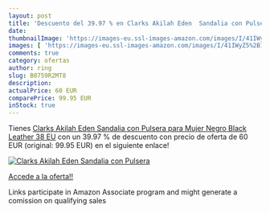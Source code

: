```yaml
---
layout: post
title: 'Descuento del 39.97 % en Clarks Akilah Eden  Sandalia con Pulsera'
date: 
thumbnailImage: 'https://images-eu.ssl-images-amazon.com/images/I/41IWyZ5%2B1-L._SL200_.jpg'
images: [ 'https://images-eu.ssl-images-amazon.com/images/I/41IWyZ5%2B1-L._SL200_.jpg' ]
comments: true
category: ofertas
author: ring
slug: B0759R2MT8
description:
actualPrice: 60 EUR
comparePrice: 99.95 EUR
inStock: true
---
```


Tienes [Clarks Akilah Eden  Sandalia con Pulsera para Mujer  Negro  Black Leather   38 EU](https://www.amazon.es/dp/B0759R2MT8/?tag=tolees-21) con un 39.97 % de descuento con precio de oferta de 60 EUR (original: 99.95 EUR) en el siguiente enlace!

[![Clarks Akilah Eden  Sandalia con Pulsera](https://images-eu.ssl-images-amazon.com/images/I/41IWyZ5%2B1-L._SL200_.jpg)](https://www.amazon.es/dp/B0759R2MT8/?tag=tolees-21)

[Accede a la oferta!!](https://www.amazon.es/dp/B0759R2MT8/?tag=tolees-21)

Links participate in Amazon Associate program and might generate a comission on qualifying sales


